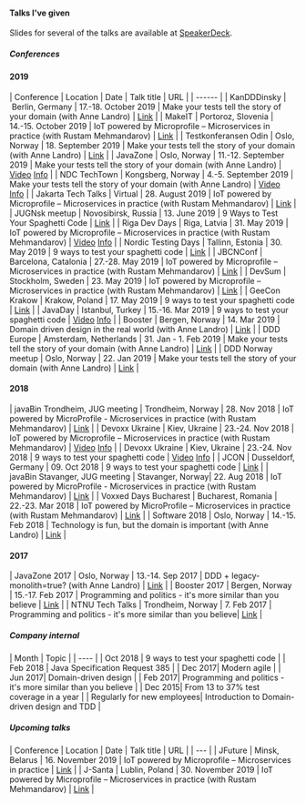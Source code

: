 #### Talks I've given
Slides for several of the talks are available at <a href="https://speakerdeck.com/madsopheim">SpeakerDeck</a>.

##### Conferences
#### 2019

| Conference | Location | Date | Talk title | URL |
| ------ |
| KanDDDinsky | Berlin, Germany | 17.-18. October 2019 | Make your tests tell the story of your domain (with Anne Landro) | <a href="https://kandddinsky.de/">Link</a> |
| MakeIT | Portoroz, Slovenia | 14.-15. October 2019 | IoT powered by Microprofile – Microservices in practice (with Rustam Mehmandarov) | <a href="https://www.makeit.si/index.php/vsebina/java-devops/item/90-iot-powered-by-microprofile-microservices-in-practice/">Link</a> |
| Testkonferansen Odin | Oslo, Norway | 18. September 2019 | Make your tests tell the story of your domain (with Anne Landro) | <a href="https://event.dnd.no/odin/make-your-tests-tell-the-story-of-your-domain/">Link</a> |
| JavaZone | Oslo, Norway | 11.-12. September 2019 | Make your tests tell the story of your domain (with Anne Landro) | <a href="https://vimeo.com/360781128">Video</a> <a href="https://2019.javazone.no/program/31684fcf-7dc4-4b3d-ae1a-1d4e46e0b9e4">Info</a> |
| NDC TechTown | Kongsberg, Norway | 4.-5. September 2019 | Make your tests tell the story of your domain (with Anne Landro) | <a href="https://www.youtube.com/watch?v=IepYRiQ7Flw">Video</a> <a href="https://ndctechtown.com/talk/make-your-tests-tell-the-story-of-your-domain/">Info</a> |
| Jakarta Tech Talks | Virtual | 28. August 2019 | IoT powered by Microprofile – Microservices in practice (with Rustam Mehmandarov) | <a href="https://www.meetup.com/jakartatechtalks_/events/263423153/">Link</a> |
| JUGNsk meetup | Novosibirsk, Russia | 13. June 2019 | 9 Ways to Test Your Spaghetti Code | <a href="https://www.meetup.com/JUGNsk/events/262010051/">Link</a> |
| Riga Dev Days | Riga, Latvia | 31. May 2019 | IoT powered by Microprofile – Microservices in practice (with Rustam Mehmandarov) | <a href="https://www.youtube.com/watch?v=Kp5NRcbDvOk">Video</a> <a href="https://2019.rigadevdays.lv/event-sessions/iot-powered-by-microprofile-microservices-in-practice/">Info</a> |
| Nordic Testing Days | Tallinn, Estonia | 30. May 2019 | 9 ways to test your spaghetti code | <a href="https://nordictestingdays.eu/events/tracks/9-ways-test-your-spaghetti-code">Link</a> |
| JBCNConf | Barcelona, Catalonia | 27.-28. May 2019 | IoT powered by Microprofile – Microservices in practice (with Rustam Mehmandarov) | <a href="http://www.jbcnconf.com/2019/infoTalk.html?id=5c44693a9034ae38180b14b2">Link</a> |
| DevSum | Stockholm, Sweden | 23. May 2019 | IoT powered by Microprofile – Microservices in practice (with Rustam Mehmandarov) | <a href="https://www.devsum.se/sessions/iot-powered-by-microprofile-microservices-in-practice/">Link</a> |
| GeeCon Krakow | Krakow, Poland | 17. May 2019 | 9 ways to test your spaghetti code | <a href="https://2019.geecon.org/speakers/info.html?id=492">Link</a> |
| JavaDay | Istanbul, Turkey | 15.-16. Mar 2019 | 9 ways to test your spaghetti code | <a href="https://www.youtube.com/watch?v=RaPegXzHvhg">Video</a> <a href="https://2019.javaday.istanbul/speaker/mads-opheim/">Info</a> |
| Booster | Bergen, Norway | 14. Mar 2019 | Domain driven design in the real world (with Anne Landro) | <a href="https://2019.boosterconf.no/talks/1216">Link</a> |
| DDD Europe | Amsterdam, Netherlands | 31. Jan - 1. Feb 2019 | Make your tests tell the story of your domain (with Anne Landro) | <a href="https://dddeurope.com/2019/speakers/mads-opheim/">Link</a> |
| DDD Norway meetup | Oslo, Norway | 22. Jan 2019 | Make your tests tell the story of your domain (with Anne Landro) | <a href="https://www.meetup.com/dddnorway/events/257968490/">Link</a> |


#### 2018

| javaBin Trondheim, JUG meeting | Trondheim, Norway | 28. Nov 2018 | IoT powered by MicroProfile - Microservices in practice (with Rustam Mehmandarov) | <a href="https://www.meetup.com/javaBin-Trondheim/events/255193377/">Link</a> |
| Devoxx Ukraine | Kiev, Ukraine | 23.-24. Nov 2018 | IoT powered by Microprofile – Microservices in practice (with Rustam Mehmandarov) | <a href="https://www.youtube.com/watch?v=r6bhFOr_jNg">Video</a> <a href="https://dvua18.confinabox.com/talk/NBH-1424/IoT_powered_by_Microprofile_%E2%80%93_Microservices_in_practice">Info</a> |
| Devoxx Ukraine | Kiev, Ukraine | 23.-24. Nov 2018 | 9 ways to test your spaghetti code | <a href="https://www.youtube.com/watch?v=ZMuI524OP-8">Video</a> <a href="https://dvua18.confinabox.com/talk/XGY-1566/9_ways_to_test_your_spaghetti_code">Info</a> |
| JCON | Dusseldorf, Germany | 09. Oct 2018 | 9 ways to test your spaghetti code | <a href="http://jcon.one/en">Link</a> |
| javaBin Stavanger, JUG meeting | Stavanger, Norway| 22. Aug 2018 | IoT powered by MicroProfile - Microservices in practice (with Rustam Mehmandarov) | <a href="https://www.meetup.com/javaBin-Stavanger/events/253537920/">Link</a> |
| Voxxed Days Bucharest | Bucharest, Romania | 22.-23. Mar 2018 | IoT powered by MicroProfile – Microservices in practice (with Rustam Mehmandarov) | <a href="https://voxxeddays.com/romania/2018/01/16/iot-powered-by-microprofile-microservices-in-practice/">Link</a> |
| Software 2018 | Oslo, Norway | 14.-15. Feb 2018 | Technology is fun, but the domain is important (with Anne Landro) | <a href="https://event.dnd.no/software/sessions/teknologi-er-artig-men-domenet-er-viktig-vanne-landro-og-mads-opheim-computas/">Link</a> |

#### 2017

| JavaZone 2017 | Oslo, Norway | 13.-14. Sep 2017 | DDD + legacy-monolith=true? (with Anne Landro) | <a href="https://2017.javazone.no/program/bcbb8c889b204ddbb59a4c5d67035897">Link</a> |
| Booster 2017 | Bergen, Norway | 15.-17. Feb 2017 | Programming and politics - it's more similar than you believe | <a href="https://2017.boosterconf.no/talks/877">Link</a> |
| NTNU Tech Talks | Trondheim, Norway | 7. Feb 2017 | Programming and politics - it's more similar than you believe| <a href="https://techtalks.no/">Link</a> |


##### Company internal

| Month | Topic |
| ---- |
| Oct 2018 | 9 ways to test your spaghetti code |
| Feb 2018 | Java Specification Request 385 |
| Dec 2017| Modern agile |
| Jun 2017| Domain-driven design |
| Feb 2017| Programming and politics - it's more similar than you believe |
| Dec 2015| From 13 to 37% test coverage in a year | 
| Regularly for new employees| Introduction to Domain-driven design and TDD |

##### Upcoming talks

| Conference | Location | Date | Talk title | URL |
| --- |
| JFuture | Minsk, Belarus | 16. November 2019 | IoT powered by Microprofile – Microservices in practice | <a href="https://jfuture.dev/#talk_Mads_Opheim">Link</a> |
| J-Santa | Lublin, Poland | 30. November 2019 | IoT powered by Microprofile – Microservices in practice (with Rustam Mehmandarov) | <a href="https://j-santa.pl/">Link</a> |